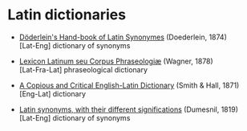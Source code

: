 # Latin dictionaries

* [Döderlein's Hand-book of Latin Synonymes](https://github.com/nikita-moor/latin-dictionary/tree/master/Doederlein1874) (Doederlein, 1874) \
    [Lat-Eng] dictionary of synonyms
* [Lexicon Latinum seu Corpus Phraseologiæ](https://github.com/nikita-moor/latin-dictionary/tree/master/Wagner1878) (Wagner, 1878) \
    [Lat-Fra-Lat] phraseological dictionary
* [A Copious and Critical English-Latin Dictionary](https://github.com/nikita-moor/latin-dictionary/tree/master/SmithHall1871) (Smith & Hall, 1871) \
    [Eng-Lat] dictionary

* [Latin synonyms, with their different significations](https://github.com/nikita-moor/latin-dictionary/tree/master/Dumesnil1819) (Dumesnil, 1819) \
    [Lat-Eng] dictionary of synonyms

